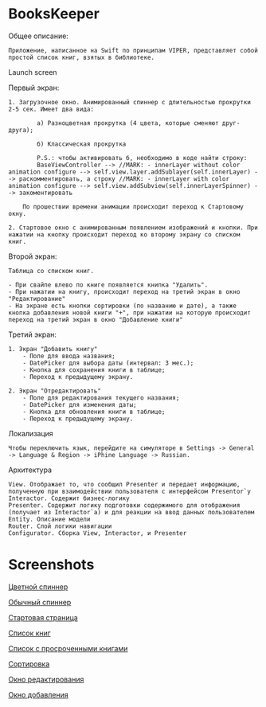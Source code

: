 # BooksKeeper

Общее описание: 

    Приложение, написанное на Swift по принципам VIPER, представляет собой простой список книг, взятых в библиотеке. 

Launch screen

Первый экран: 

    1. Загрузочное окно. Анимированный спиннер с длительностью прокрутки 2-5 сек. Имеет два вида:
    
            а) Разноцветная прокрутка (4 цвета, которые сменяют друг-друга);
            
            б) Классическая прокрутка 
            
            P.S.: чтобы активировать б, необходимо в коде найти строку: 
            BaseViewController --> //MARK: - innerLayer without color animation configure --> self.view.layer.addSublayer(self.innerLayer) --> раскомментировать, а строку //MARK: - innerLayer with color animation configure --> self.view.addSubview(self.innerLayerSpinner) --> закоментировать
            
        По прошествии времени анимации происходит переход к Стартовому окну.
            
    2. Стартовое окно с анимированным появлением изображений и кнопки. При нажатии на кнопку происходит переход ко второму экрану со списком книг.
    
Второй экран: 

    Таблица со списком книг. 
    
    - При свайпе влево по книге появляется книпка "Удалить". 
    - При нажатии на книгу, происходит переход на третий экран в окно "Редактирование"
    - На экране есть кнопки сортировки (по названию и дате), а также кнопка добавления новой книги "+", при нажатии на которую происходит переход на третий экран в окно "Добавление книги"
    
Третий экран: 

    1. Экран "Добавить книгу"
        - Поле для ввода названия;
        - DatePicker для выбора даты (интервал: 3 мес.);
        - Кнопка для сохранения книги в таблице;
        - Переход к предыдущему экрану.

    2. Экран "Отредактировать"
        - Поле для редактирования текущего названия;
        - DatePicker для изменения даты;
        - Кнопка для обновления книги в таблице;
        - Переход к предыдущему экрану.

Локализация

    Чтобы переключить язык, перейдите на симуляторе в Settings -> General -> Language & Region -> iPhine Language -> Russian.
    
 Архитектура
 
    View. Отображает то, что сообщил Presenter и передает информацию, полученную при взаимодействии пользователя с интерфейсом Presentor`у
    Interactor. Содержит бизнес-логику
    Presenter. Содержит логику подготовки содержимого для отображения (получает из Interactor`а) и для реакции на ввод данных пользователем
    Entity. Описание модели
    Router. Слой логики навигации
    Configurator. Сборка View, Interactor, и Presenter
    
 # Screenshots
 
[Цветной спиннер](https://github.com/Avopihra/BooksKeeper/blob/master/Screenshots/ColorAnimation.png "Цветной спиннер")

[Обычный спиннер](https://github.com/Avopihra/BooksKeeper/blob/master/Screenshots/ClassicAnimation.png "Обычный спиннер")

[Стартовая страница](https://github.com/Avopihra/BooksKeeper/blob/master/Screenshots/StartPage.png "Стартовая страница")

[Список книг](https://github.com/Avopihra/BooksKeeper/blob/master/Screenshots/BookList.png "Список книг")

[Список с просроченными книгами](https://github.com/Avopihra/BooksKeeper/blob/master/Screenshots/BookListWithExpiredBooks.png "Список с просроченными книгами")

[Сортировка](https://github.com/Avopihra/BooksKeeper/blob/master/Screenshots/Sorting.png "Сортировка")

[Окно редактирования](https://github.com/Avopihra/BooksKeeper/blob/master/Screenshots/EditInfo.png "Окно редактирования")

[Окно добавления](https://github.com/Avopihra/BooksKeeper/blob/master/Screenshots/AddNewBook.png "Окно добавления")


